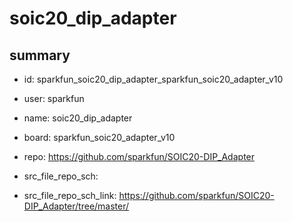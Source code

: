 # soic20_dip_adapter
 
## summary 
* id: sparkfun_soic20_dip_adapter_sparkfun_soic20_adapter_v10
* user: sparkfun
* name: soic20_dip_adapter
* board: sparkfun_soic20_adapter_v10
* repo: https://github.com/sparkfun/SOIC20-DIP_Adapter



* src_file_repo_sch: 
* src_file_repo_sch_link: https://github.com/sparkfun/SOIC20-DIP_Adapter/tree/master/





